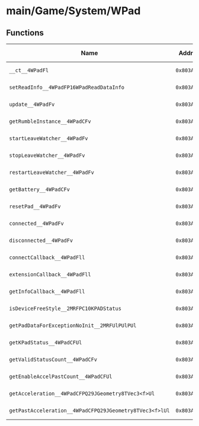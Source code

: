 # main/Game/System/WPad

## Functions

| Name | Address | Match % |
|------|---------|---------|
| `__ct__4WPadFl` | `0x803AB6BC` | :x: (0.0%) |
| `setReadInfo__4WPadFP16WPadReadDataInfo` | `0x803AB888` | :x: (0.0%) |
| `update__4WPadFv` | `0x803AB890` | :x: (0.0%) |
| `getRumbleInstance__4WPadCFv` | `0x803AB92C` | :x: (0.0%) |
| `startLeaveWatcher__4WPadFv` | `0x803AB934` | :x: (0.0%) |
| `stopLeaveWatcher__4WPadFv` | `0x803AB93C` | :x: (0.0%) |
| `restartLeaveWatcher__4WPadFv` | `0x803AB944` | :x: (0.0%) |
| `getBattery__4WPadCFv` | `0x803AB94C` | :x: (0.0%) |
| `resetPad__4WPadFv` | `0x803AB954` | :x: (0.0%) |
| `connected__4WPadFv` | `0x803AB958` | :x: (0.0%) |
| `disconnected__4WPadFv` | `0x803AB9A8` | :x: (0.0%) |
| `connectCallback__4WPadFll` | `0x803AB9EC` | :x: (0.0%) |
| `extensionCallback__4WPadFll` | `0x803ABA44` | :x: (0.0%) |
| `getInfoCallback__4WPadFll` | `0x803ABACC` | :x: (0.0%) |
| `isDeviceFreeStyle__2MRFPC10KPADStatus` | `0x803ABAFC` | :x: (0.0%) |
| `getPadDataForExceptionNoInit__2MRFUlPUlPUl` | `0x803ABB2C` | :x: (0.0%) |
| `getKPadStatus__4WPadCFUl` | `0x803ABCD4` | :x: (0.0%) |
| `getValidStatusCount__4WPadCFv` | `0x803ABCDC` | :x: (0.0%) |
| `getEnableAccelPastCount__4WPadCFUl` | `0x803ABCE4` | :x: (0.0%) |
| `getAcceleration__4WPadCFPQ29JGeometry8TVec3<f>Ul` | `0x803ABD00` | :x: (0.0%) |
| `getPastAcceleration__4WPadCFPQ29JGeometry8TVec3<f>lUl` | `0x803ABD18` | :x: (0.0%) |